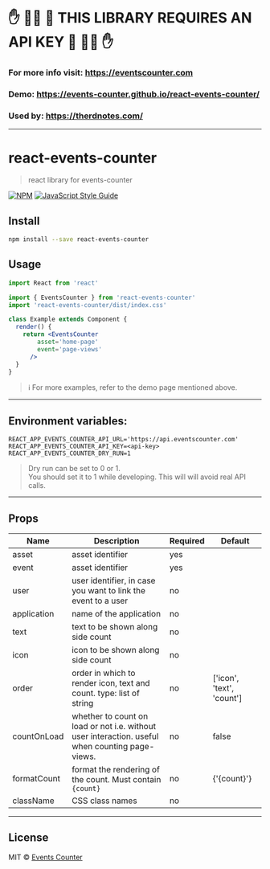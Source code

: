 # ✋ 🙅‍♀️ 🚫 THIS LIBRARY REQUIRES AN API KEY 🚫 🙅‍♀️ ✋
### For more info visit: https://eventscounter.com

### Demo: https://events-counter.github.io/react-events-counter/

### Used by: https://therdnotes.com/


---
# react-events-counter

> react library for events-counter

[![NPM](https://img.shields.io/npm/v/react-events-counter.svg)](https://www.npmjs.com/package/react-events-counter) [![JavaScript Style Guide](https://img.shields.io/badge/code_style-standard-brightgreen.svg)](https://standardjs.com)

## Install

```bash
npm install --save react-events-counter
```

## Usage

```jsx
import React from 'react'

import { EventsCounter } from 'react-events-counter'
import 'react-events-counter/dist/index.css'

class Example extends Component {
  render() {
    return <EventsCounter 
        asset='home-page'
        event='page-views'
      />
  }
}
```

> ℹ For more examples, refer to the demo page mentioned above.

---

## Environment variables:
```
REACT_APP_EVENTS_COUNTER_API_URL='https://api.eventscounter.com'
REACT_APP_EVENTS_COUNTER_API_KEY=<api-key>
REACT_APP_EVENTS_COUNTER_DRY_RUN=1
```

> Dry run can be set to 0 or 1.  
> You should set it to 1 while developing. This will will avoid real API calls.

---

## Props

|Name|Description|Required|Default|
|--- |--- |--- |--- |
|asset|asset identifier|yes||
|event|asset identifier|yes||
|user|user identifier, in case you want to link the event to a user|no||
|application|name of the application|no||
|text|text to be shown along side count|no||
|icon|icon to be shown along side count|no||
|order|order in which to render icon, text and count. type: list of string|no|['icon', 'text', 'count']|
|countOnLoad|whether to count on load or not i.e. without user interaction. useful when counting page-views.|no|false|
|formatCount|format the rendering of the count. Must contain `{count}`|no|{'{count}'}|
|className|CSS class names|no||

---

## License

MIT © [Events Counter](https://github.com/Events-Counter)
